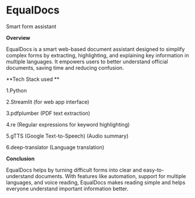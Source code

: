 # EqualDocs
Smart form assistant


**Overview**

EqualDocs is a smart web-based document assistant designed to simplify complex forms by extracting, highlighting, and explaining key information in multiple languages. It empowers users to better understand official documents, saving time and reducing confusion.


**Tech Stack used
**


1.Python

2.Streamlit (for web app interface)

3.pdfplumber (PDF text extraction)

4.re (Regular expressions for keyword highlighting)

5.gTTS (Google Text-to-Speech) (Audio summary)

6.deep-translator (Language translation)

**Conclusion**



EqualDocs helps by turning difficult forms into clear and easy-to-understand documents. With features like automation, support for multiple languages, and voice reading, EqualDocs makes reading simple and helps everyone understand important information better.
